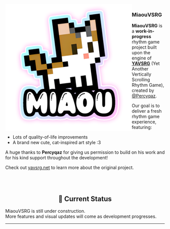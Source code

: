 <img src="https://github.com/MiaouVSRG/miaouVSRG/blob/master/interlude/src/Resources/default/Textures/LOGO%20RAW.png" align="left" height="400">

### MiaouVSRG

**MiaouVSRG** is a **work-in-progress** rhythm game project built upon the engine of **[YAVSRG](https://github.com/YAVSRG/YAVSRG)** (Yet Another Vertically Scrolling Rhythm Game), created by [@Percyqaz](https://github.com/YAVSRG).

Our goal is to deliver a fresh rhythm game experience, featuring:
- Lots of quality-of-life improvements
- A brand new cute, cat-inspired art style :3

A huge thanks to **Percyqaz** for giving us permission to build on his work and for his kind support throughout the development!

Check out [yavsrg.net](https://www.yavsrg.net) to learn more about the original project.

<br/>
<br/>

<h2 align="center">🚧 Current Status</h2>

MiaouVSRG is still under construction.  
More features and visual updates will come as development progresses.

---


